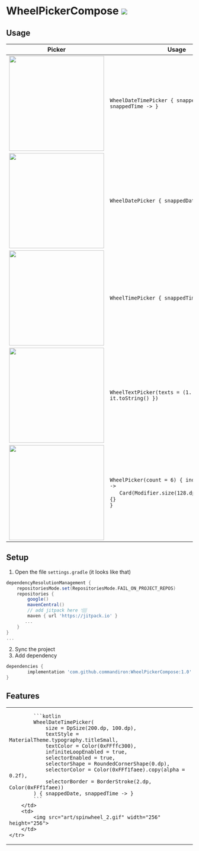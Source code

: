 # WheelPickerCompose [![](https://jitpack.io/v/commandiron/WheelPickerCompose.svg)](https://jitpack.io/#commandiron/WheelPickerCompose)

## Usage
|Picker|Usage|
|------|-----|
|<img src="https://user-images.githubusercontent.com/50905347/189122534-72e2140f-e5cf-414c-897d-36e6876555a1.gif" width="256" height="256">|```WheelDateTimePicker { snappedDate, snappedTime -> }```|
|<img src="https://user-images.githubusercontent.com/50905347/189132165-6d2611a2-4f41-467d-900a-34d87dbbc68c.gif" width="256" height="256">|```WheelDatePicker { snappedDate -> }```|
|<img src="https://user-images.githubusercontent.com/50905347/189132816-2644bcde-577c-4532-8070-a15203dff020.gif" width="256" height="256">|```WheelTimePicker { snappedTime -> }```|
|<img src="https://user-images.githubusercontent.com/50905347/189137035-2490d804-f0fc-471e-93ab-165bac1eebe6.gif" width="256" height="256">|```WheelTextPicker(texts = (1..6).map { it.toString() })```|
|<img src="https://user-images.githubusercontent.com/50905347/189134369-8c01dba5-4331-474d-8010-d3926c8fe669.gif" width="256" height="256">|```WheelPicker(count = 6) { index, snappedIndex ->```<br/>&nbsp;&nbsp;&nbsp;&nbsp;&nbsp;&nbsp;```Card(Modifier.size(128.dp).padding(8.dp)) {}```<br/>```}```|


## Setup
1. Open the file `settings.gradle` (it looks like that)
```groovy
dependencyResolutionManagement {
    repositoriesMode.set(RepositoriesMode.FAIL_ON_PROJECT_REPOS)
    repositories {
        google()
        mavenCentral()
        // add jitpack here 👇🏽
        maven { url 'https://jitpack.io' }
       ...
    }
} 
...
```
2. Sync the project
3. Add dependency
```groovy
dependencies {
        implementation 'com.github.commandiron:WheelPickerCompose:1.0'
}
```

## Features

<table>
    <tr>
        <td>
            
            ```kotlin  
            WheelDateTimePicker(
                size = DpSize(200.dp, 100.dp),
                textStyle = MaterialTheme.typography.titleSmall,
                textColor = Color(0xFFffc300),
                infiniteLoopEnabled = true,
                selectorEnabled = true,
                selectorShape = RoundedCornerShape(0.dp),
                selectorColor = Color(0xFFf1faee).copy(alpha = 0.2f),
                selectorBorder = BorderStroke(2.dp, Color(0xFFf1faee))
            ) { snappedDate, snappedTime -> }
            ```
        </td>
        <td>  
            <img src="art/spinwheel_2.gif" width="256" height="256">
        </td>
    </tr>
</table>
